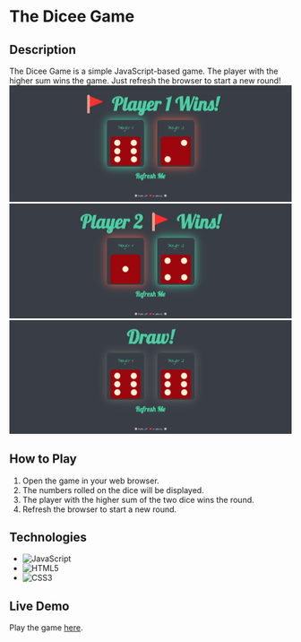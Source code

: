 
# The Dicee Game

## Description

The Dicee Game is a simple JavaScript-based game. The player with the higher sum wins the game. Just refresh the browser to start a new round!
![Player1Wins]( https://github.com/iwona97/The-Dicee-Game/blob/master/images/Player1Wins.png?raw=true)
![Player2Wins]( https://github.com/iwona97/The-Dicee-Game/blob/master/images/Player2Wins.png?raw=true)
![Draw]( https://github.com/iwona97/The-Dicee-Game/blob/master/images/Draw.png?raw=true)


## How to Play

1. Open the game in your web browser.
2. The numbers rolled on the dice will be displayed.
3. The player with the higher sum of the two dice wins the round.
4. Refresh the browser to start a new round.

## Technologies

- ![JavaScript](https://img.shields.io/badge/JavaScript-323330?style=for-the-badge&logo=javascript&logoColor=F7DF1E)
- ![HTML5](https://img.shields.io/badge/HTML5-E34F26?style=for-the-badge&logo=html5&logoColor=white)
- ![CSS3](https://img.shields.io/badge/CSS3-1572B6?style=for-the-badge&logo=css3&logoColor=white)

## Live Demo 

Play the game [here](https://iwona97.github.io/The-Dicee-Game/).
